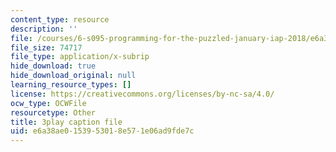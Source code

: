 ```yaml
---
content_type: resource
description: ''
file: /courses/6-s095-programming-for-the-puzzled-january-iap-2018/e6a38ae0153953018e571e06ad9fde7c_9TtLlVBjvR0.vtt
file_size: 74717
file_type: application/x-subrip
hide_download: true
hide_download_original: null
learning_resource_types: []
license: https://creativecommons.org/licenses/by-nc-sa/4.0/
ocw_type: OCWFile
resourcetype: Other
title: 3play caption file
uid: e6a38ae0-1539-5301-8e57-1e06ad9fde7c
---
```

